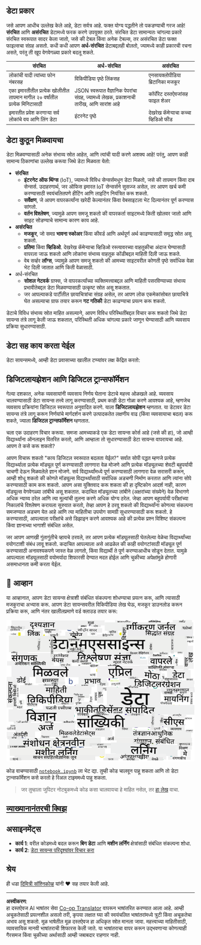 <!--
CO_OP_TRANSLATOR_METADATA:
{
  "original_hash": "a76ab694b1534fa57981311975660bfe",
  "translation_date": "2025-09-06T12:11:37+00:00",
  "source_file": "1-Introduction/01-defining-data-science/README.md",
  "language_code": "mr"
}
-->
## डेटा प्रकार

जसे आपण आधीच उल्लेख केले आहे, डेटा सर्वत्र आहे. फक्त योग्य पद्धतीने तो पकडण्याची गरज आहे! **संरचित** आणि **असंरचित** डेटामध्ये फरक करणे उपयुक्त ठरते. संरचित डेटा सामान्यतः चांगल्या प्रकारे संरचित स्वरूपात सादर केला जातो, जसे की टेबल किंवा अनेक टेबल्स, तर असंरचित डेटा फक्त फाइल्सचा संग्रह असतो. कधी कधी आपण **अर्ध-संरचित** डेटाबद्दलही बोलतो, ज्यामध्ये काही प्रकारची रचना असते, परंतु ती खूप वेगवेगळ्या प्रकारे बदलू शकते.

| संरचित                                                                   | अर्ध-संरचित                                                                                  | असंरचित                            |
| ------------------------------------------------------------------------ | -------------------------------------------------------------------------------------------- | ----------------------------------- |
| लोकांची यादी त्यांच्या फोन नंबरसह                                      | विकिपीडिया पृष्ठे लिंकसह                                                                     | एनसायक्लोपीडिया ब्रिटानिका मजकूर |
| एका इमारतीतील प्रत्येक खोलीतील तापमान मागील २० वर्षांतील प्रत्येक मिनिटासाठी | JSON स्वरूपात वैज्ञानिक पेपरांचा संग्रह, ज्यामध्ये लेखक, प्रकाशनाची तारीख, आणि सारांश आहे | कॉर्पोरेट दस्तऐवजांसह फाइल शेअर  |
| इमारतीत प्रवेश करणाऱ्या सर्व लोकांचे वय आणि लिंग डेटा                  | इंटरनेट पृष्ठे                                                                                 | देखरेख कॅमेऱ्याचा कच्चा व्हिडिओ फीड |

## डेटा कुठून मिळवायचा

डेटा मिळवण्यासाठी अनेक संभाव्य स्रोत आहेत, आणि त्यांची यादी करणे अशक्य आहे! परंतु, आपण काही सामान्य ठिकाणांचा उल्लेख करूया जिथे डेटा मिळवता येतो:

* **संरचित**
  - **इंटरनेट ऑफ थिंग्स** (IoT), ज्यामध्ये विविध सेन्सर्समधून डेटा मिळतो, जसे की तापमान किंवा दाब सेन्सर्स. उदाहरणार्थ, जर ऑफिस इमारत IoT सेन्सर्सने सुसज्ज असेल, तर आपण खर्च कमी करण्यासाठी स्वयंचलितपणे हीटिंग आणि लाइटिंग नियंत्रित करू शकतो.
  - **सर्वेक्षण**, जे आपण वापरकर्त्यांना खरेदी केल्यानंतर किंवा वेबसाइटला भेट दिल्यानंतर पूर्ण करण्यास सांगतो.
  - **वर्तन विश्लेषण**, ज्यामुळे आपण समजू शकतो की वापरकर्ता साइटमध्ये किती खोलवर जातो आणि साइट सोडण्याचे सामान्य कारण काय आहे.
* **असंरचित**
  - **मजकूर**, जो समग्र **भावना स्कोअर** किंवा कीवर्ड आणि अर्थपूर्ण अर्थ काढण्यासाठी समृद्ध स्रोत असू शकतो.
  - **प्रतिमा** किंवा **व्हिडिओ**. देखरेख कॅमेऱ्याचा व्हिडिओ रस्त्यावरच्या वाहतुकीचा अंदाज घेण्यासाठी वापरला जाऊ शकतो आणि लोकांना संभाव्य वाहतूक कोंडीबद्दल माहिती दिली जाऊ शकते.
  - वेब सर्व्हर **लॉग्स**, ज्यामुळे आपण समजू शकतो की आमच्या साइटवरील कोणती पृष्ठे सर्वाधिक वेळा भेट दिली जातात आणि किती वेळासाठी.
* अर्ध-संरचित
  - **सोशल नेटवर्क** ग्राफ्स, जे वापरकर्त्यांच्या व्यक्तिमत्त्वाबद्दल आणि माहिती पसरविण्याच्या संभाव्य प्रभावीतेबद्दल डेटा मिळवण्यासाठी उत्कृष्ट स्रोत असू शकतात.
  - जर आपल्याकडे पार्टीतील छायाचित्रांचा संग्रह असेल, तर आपण लोक एकमेकांसोबत छायाचित्रे घेत असल्याचा ग्राफ तयार करून **गट गतिकी** डेटा काढण्याचा प्रयत्न करू शकतो.

डेटाचे विविध संभाव्य स्रोत माहित असल्याने, आपण विविध परिस्थितींबद्दल विचार करू शकतो जिथे डेटा सायन्स तंत्रे लागू केली जाऊ शकतात, परिस्थिती अधिक चांगल्या प्रकारे जाणून घेण्यासाठी आणि व्यवसाय प्रक्रिया सुधारण्यासाठी.

## डेटा सह काय करता येईल

डेटा सायन्समध्ये, आम्ही डेटा प्रवासाच्या खालील टप्प्यांवर लक्ष केंद्रित करतो:

## डिजिटलायझेशन आणि डिजिटल ट्रान्सफॉर्मेशन

गेल्या दशकात, अनेक व्यवसायांनी व्यवसाय निर्णय घेताना डेटाचे महत्त्व ओळखले आहे. व्यवसाय चालवण्यासाठी डेटा सायन्स तत्त्वे लागू करण्यासाठी, प्रथम काही डेटा गोळा करणे आवश्यक आहे, म्हणजेच व्यवसाय प्रक्रियांना डिजिटल स्वरूपात अनुवादित करणे. याला **डिजिटलायझेशन** म्हणतात. या डेटावर डेटा सायन्स तंत्रे लागू करून निर्णयांचे मार्गदर्शन करणे उत्पादकतेत लक्षणीय वाढ (किंवा व्यवसायाचा बदल) करू शकते, ज्याला **डिजिटल ट्रान्सफॉर्मेशन** म्हणतात.

चला एक उदाहरण विचार करूया. समजा आमच्याकडे एक डेटा सायन्स कोर्स आहे (जसे की हा), जो आम्ही विद्यार्थ्यांना ऑनलाइन वितरित करतो, आणि आम्हाला तो सुधारण्यासाठी डेटा सायन्स वापरायचा आहे. आपण ते कसे करू शकतो?

आपण विचारू शकतो "काय डिजिटल स्वरूपात बदलता येईल?" सर्वात सोपी पद्धत म्हणजे प्रत्येक विद्यार्थ्याला प्रत्येक मॉड्यूल पूर्ण करण्यासाठी लागणारा वेळ मोजणे आणि प्रत्येक मॉड्यूलच्या शेवटी बहुपर्यायी चाचणी देऊन मिळवलेले ज्ञान मोजणे. सर्व विद्यार्थ्यांमध्ये पूर्ण करण्यासाठी लागणारा वेळ सरासरी करून, आम्ही शोधू शकतो की कोणते मॉड्यूल्स विद्यार्थ्यांसाठी सर्वाधिक अडचणी निर्माण करतात आणि त्यांना सोपे करण्यासाठी काम करू शकतो.
आपण असा युक्तिवाद करू शकता की हा दृष्टिकोन आदर्श नाही, कारण मॉड्यूल्स वेगवेगळ्या लांबीचे असू शकतात. कदाचित मॉड्यूलच्या लांबीने (अक्षरांच्या संख्येने) वेळ विभागणे अधिक न्याय्य ठरेल आणि त्या मूल्यांची तुलना करणे अधिक योग्य ठरेल.
जेव्हा आपण बहुपर्यायी परीक्षांच्या निकालांचे विश्लेषण करायला सुरुवात करतो, तेव्हा आपण हे ठरवू शकतो की विद्यार्थ्यांना कोणत्या संकल्पना समजण्यात अडचण येत आहे आणि त्या माहितीचा उपयोग सामग्री सुधारण्यासाठी करू शकतो. हे करण्यासाठी, आपल्याला परीक्षांचे असे डिझाइन करणे आवश्यक आहे की प्रत्येक प्रश्न विशिष्ट संकल्पना किंवा ज्ञानाच्या भागाशी संबंधित असेल.

जर आपण आणखी गुंतागुंतीचे व्हायचे ठरवले, तर आपण प्रत्येक मॉड्यूलसाठी घेतलेल्या वेळेचा विद्यार्थ्यांच्या वयोगटाशी संबंध लावू शकतो. कदाचित आपल्याला असे आढळेल की काही वयोगटांसाठी मॉड्यूल पूर्ण करण्यासाठी अनावश्यकपणे जास्त वेळ लागतो, किंवा विद्यार्थी ते पूर्ण करण्याआधीच सोडून देतात. यामुळे आपल्याला मॉड्यूलसाठी वयोमर्यादा शिफारसी देण्यात मदत होईल आणि चुकीच्या अपेक्षांमुळे होणारी असमाधानता कमी करता येईल.

## 🚀 आव्हान

या आव्हानात, आपण डेटा सायन्स क्षेत्राशी संबंधित संकल्पना शोधण्याचा प्रयत्न करू, आणि त्यासाठी मजकुराचा अभ्यास करू. आपण डेटा सायन्सवरील विकिपीडिया लेख घेऊ, मजकूर डाउनलोड करून प्रक्रिया करू, आणि नंतर खालीलप्रमाणे वर्ड क्लाउड तयार करू:

![डेटा सायन्ससाठी वर्ड क्लाउड](../../../../translated_images/ds_wordcloud.664a7c07dca57de017c22bf0498cb40f898d48aa85b3c36a80620fea12fadd42.mr.png)

कोड वाचण्यासाठी [`notebook.ipynb`](../../../../1-Introduction/01-defining-data-science/notebook.ipynb ':ignore') ला भेट द्या. तुम्ही कोड चालवून पाहू शकता आणि तो डेटा ट्रान्सफॉर्मेशन कसे करतो हे रिअल टाइममध्ये पाहू शकता.

> जर तुम्हाला जुपिटर नोटबुकमध्ये कोड कसा चालवायचा हे माहित नसेल, तर [हा लेख](https://soshnikov.com/education/how-to-execute-notebooks-from-github/) वाचा.

## [व्याख्यानानंतरची क्विझ](https://ff-quizzes.netlify.app/en/ds/quiz/1)

## असाइनमेंट्स

* **कार्य 1**: वरील कोडमध्ये बदल करून **बिग डेटा** आणि **मशीन लर्निंग** क्षेत्रांसाठी संबंधित संकल्पना शोधा.
* **कार्य 2**: [डेटा सायन्स परिदृश्यांवर विचार करा](assignment.md)

## श्रेय

ही धडा [दिमित्री सॉश्निकोव्ह](http://soshnikov.com) यांनी ♥️ सह तयार केली आहे.

---

**अस्वीकरण**:  
हा दस्तऐवज AI भाषांतर सेवा [Co-op Translator](https://github.com/Azure/co-op-translator) वापरून भाषांतरित करण्यात आला आहे. आम्ही अचूकतेसाठी प्रयत्नशील असलो तरी, कृपया लक्षात घ्या की स्वयंचलित भाषांतरांमध्ये त्रुटी किंवा अचूकतेचा अभाव असू शकतो. मूळ भाषेतील मूळ दस्तऐवज हा अधिकृत स्रोत मानला जावा. महत्त्वाच्या माहितीसाठी, व्यावसायिक मानवी भाषांतराची शिफारस केली जाते. या भाषांतराचा वापर करून उद्भवणाऱ्या कोणत्याही गैरसमज किंवा चुकीच्या अर्थासाठी आम्ही जबाबदार राहणार नाही.